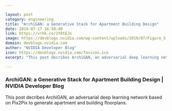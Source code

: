 ```yaml
---

layout: post
category: engineering
title: "ArchiGAN: a Generative Stack for Apartment Building Design"
date: 2019-07-17 16:50:40
link: https://vrhk.co/2Y8tEJn
image: https://devblogs.nvidia.com/wp-content/uploads/2019/07/Figure_5.png
domain: devblogs.nvidia.com
author: "NVIDIA Developer Blog"
icon: https://devblogs.nvidia.com/favicon.ico
excerpt: "This post decribes ArchiGAN, an adversarial deep learning network based on Pix2Pix to generate apartment and building floorplans."

---
```


### ArchiGAN: a Generative Stack for Apartment Building Design | NVIDIA Developer Blog

This post decribes ArchiGAN, an adversarial deep learning network based on Pix2Pix to generate apartment and building floorplans.